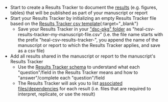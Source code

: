 <!-- All results suport -->
* Start to create a Results Tracker to document the [results](../../terms/index.md#final-result-products) (e.g. figures, tables) that will be published as part of your manuscript or report
* Start your Results Tracker by initializing an empty Results Tracker file based on the [Results Tracker csv template](https://raw.githubusercontent.com/norc-heal/heal-data-pkg-tool/main/heal-csv-results-tracker.csv){:target="_blank"} 
  * Save your Results Tracker in your ["dsc-pkg" folder](../../terms/index.md#dsc-pkg-folder) as "heal-csv-results-tracker-my-manuscript-file.csv" (i.e. the file name starts with the prefix "heal-csv-results-tracker-", you append the name of the manuscript or report to which the Results Tracker applies, and save as a csv file)
* Add all results shared in the manuscript or report to the manuscript's Results Tracker
  * Use the [Results Tracker schema](../../schemas/md_results_tracker.md) to understand what each "question"/field in the Results Tracker means and how to "answer"/complete each "question"/field 
  * The Results Tracker will ask you to list [associated files/dependencies](../../terms/index.md#associated-filesdependencies) for each result (i.e. files that are required to interpret, replicate, or use the result)
